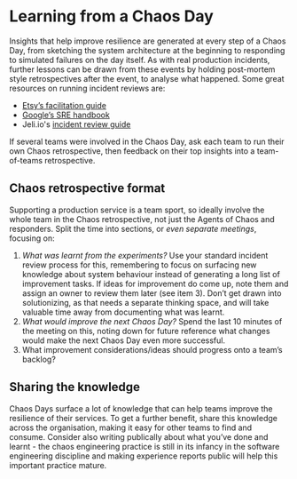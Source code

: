 # Learning from a Chaos Day

Insights that help improve resilience are generated at every step of a Chaos Day, from sketching the system architecture at the beginning to responding to simulated failures on the day itself. As with real production incidents, further lessons can be drawn from these events by holding post-mortem style retrospectives after the event, to analyse what happened. Some great resources on running incident reviews are:&#x20;

* [Etsy’s facilitation guide](https://extfiles.etsy.com/DebriefingFacilitationGuide.pdf)
* [Google’s SRE handbook](https://sre.google/sre-book/postmortem-culture/)&#x20;
* Jeli.io's [incident review guide](https://www.jeli.io/blog/what-is-incident-analysis-and-why-should-we-do-it/)

If several teams were involved in the Chaos Day, ask each team to run their own Chaos retrospective, then feedback on their top insights into a team-of-teams retrospective.

## Chaos retrospective format

Supporting a production service is a team sport, so ideally involve the whole team in the Chaos retrospective, not just the Agents of Chaos and responders. Split the time into sections, or _even separate meetings_, focusing on:

1. _What was learnt from the experiments?_ Use your standard incident review process for this, remembering to focus on surfacing new knowledge about system behaviour instead of generating a long list of improvement tasks. If ideas for improvement do come up, note them and assign an owner to review them later (see item 3). Don’t get drawn into solutionizing, as that needs a separate thinking space, and will take valuable time away from documenting what was learnt.
2. _What would improve the next Chaos Day?_ Spend the last 10 minutes of the meeting on this, noting down for future reference what changes would make the next Chaos Day even more successful.
3. What improvement considerations/ideas should progress onto a team’s backlog?

## Sharing the knowledge

Chaos Days surface a lot of knowledge that can help teams improve the resilience of their services. To get a further benefit, share this knowledge across the organisation, making it easy for other teams to find and consume. Consider also writing publically about what you’ve done and learnt - the chaos engineering practice is still in its infancy in the software engineering discipline and making experience reports public will help this important practice mature.
